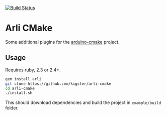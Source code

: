 [![Build Status](https://travis-ci.org/kigster/arli-cmake.svg?branch=master)](https://travis-ci.org/kigster/arli-cmake)

# Arli CMake

Some additional plugins for the [arduino-cmake](https://github.com/arduino-cmake/arduino-cmake) project.

## Usage

Requires ruby, 2.3 or 2.4+.

```bash
gem install arli
git clone https://github.com/kigster/arli-cmake
cd arli-cmake
./install.sh
```
This should download dependencies and build the project in `example/build` folder.


